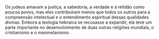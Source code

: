 ﻿Os judeus amavam a justiça, a sabedoria, a verdade e a retidão como poucos povos, mas eles contribuíram menos que todos os outros para a compreensão intelectual e o entendimento espiritual dessas qualidades divinas. Embora a teologia hebraica se recusasse a expandir, ela teve um parte importante no desenvolvimento de duas outras religiões mundiais, o cristianismo e o maometanismo.